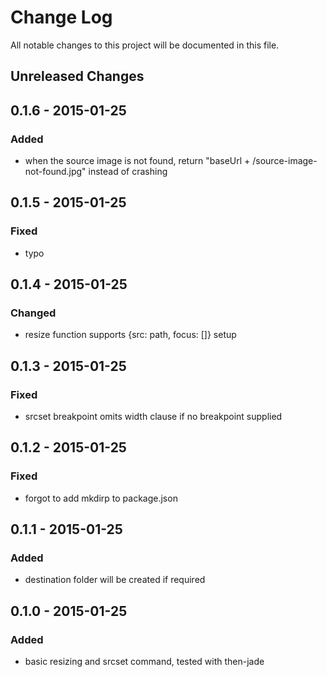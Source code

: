 # Change Log

All notable changes to this project will be documented in this file.

## Unreleased Changes

## 0.1.6 - 2015-01-25
### Added
- when the source image is not found, return
  "baseUrl + /source-image-not-found.jpg" instead of crashing

## 0.1.5 - 2015-01-25
### Fixed
- typo

## 0.1.4 - 2015-01-25
### Changed
- resize function supports {src: path, focus: []} setup

## 0.1.3 - 2015-01-25
### Fixed
- srcset breakpoint omits width clause if no breakpoint supplied

## 0.1.2 - 2015-01-25
### Fixed
- forgot to add mkdirp to package.json

## 0.1.1 - 2015-01-25
### Added
- destination folder will be created if required

## 0.1.0 - 2015-01-25
### Added
- basic resizing and srcset command, tested with then-jade
